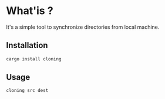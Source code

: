 
# What'is ?

It's a simple tool to synchronize directories from local machine.

## Installation

```bash
cargo install cloning
```

## Usage

```bash
cloning src dest
```
